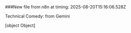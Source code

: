 ###New file from n8n at timing: 2025-08-20T15:16:06.528Z

Technical Comedy: from Gemini

[object Object]